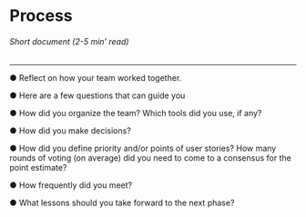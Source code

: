 
# Process
###### *Short document (2-5 min’ read)*
<hr>


● Reflect on how your team worked together.

● Here are a few questions that can guide you

● How did you organize the team? Which tools did you use, if any?

● How did you make decisions?

● How did you define priority and/or points of user stories? How many rounds of voting (on average) did you need to come to a consensus for the point estimate?

● How frequently did you meet?

● What lessons should you take forward to the next phase?